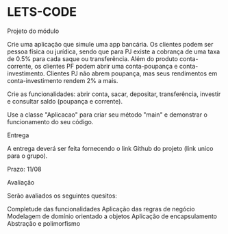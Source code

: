 # LETS-CODE

Projeto do módulo

Crie uma aplicação que simule uma app bancária. Os clientes podem ser pessoa física ou jurídica, sendo que para PJ existe a cobrança de uma taxa de 0.5% para cada saque ou transferência. Além do produto conta-corrente, os clientes PF podem abrir uma conta-poupança e conta-investimento. Clientes PJ não abrem poupança, mas seus rendimentos em conta-investimento rendem 2% a mais.

Crie as funcionalidades: abrir conta, sacar, depositar, transferência, investir e consultar saldo (poupança e corrente).

Use a classe "Aplicacao" para criar seu método "main" e demonstrar o funcionamento do seu código.

Entrega

A entrega deverá ser feita fornecendo o link Github do projeto (link unico para o grupo).

Prazo: 11/08

Avaliação

Serão avaliados os seguintes quesitos:

Completude das funcionalidades Aplicação das regras de negócio Modelagem de domínio orientado a objetos Aplicação de encapsulamento Abstração e polimorfismo

